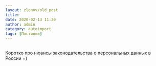 ```yaml
---
layout: zlonov/old_post
title: 
date: 2020-02-13 11:30
author: admin
category: autoimport
tags: [Постинки]
---
```





<!-- wp:image {"id":73944,"sizeSlug":"large"} -->
<figure class="wp-block-image size-large"><img src="/assets/uploads/IMG_7353.jpeg" alt="" class="wp-image-73944"/></figure>
<!-- /wp:image -->


Коротко про нюансы законодательства о персональных данных в России =)

